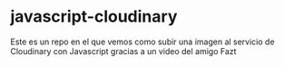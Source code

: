 # javascript-cloudinary
Este es un repo en el que vemos como subir una imagen al servicio de Cloudinary con Javascript gracias a un video del amigo Fazt
